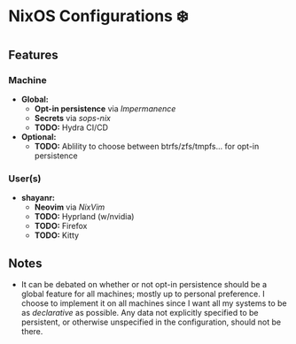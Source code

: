 # NixOS Configurations ❄️

## Features

### Machine
- **Global:**
  - **Opt-in persistence** via *Impermanence*
  - **Secrets** via *sops-nix*
  - **TODO:** Hydra CI/CD
- **Optional:**
  - **TODO:** Ablility to choose between btrfs/zfs/tmpfs... 
    for opt-in persistence 

### User(s)
- **shayanr:**
  - **Neovim** via *NixVim*
  - **TODO:** Hyprland (w/nvidia)
  - **TODO:** Firefox
  - **TODO:** Kitty

## Notes
- It can be debated on whether or not opt-in persistence should be a global
feature for all machines; mostly up to personal preference.
I choose to implement it on all machines since I want all my systems
to be as *declarative* as possible. Any data not explicitly specified to be 
persistent, or otherwise unspecified in the configuration, should not be there.
